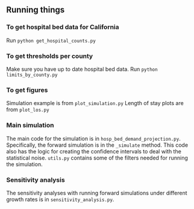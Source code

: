 ## Running things

### To get hospital bed data for California
Run `python get_hospital_counts.py`

### To get thresholds per county
Make sure you have up to date hospital bed data.
Run `python limits_by_county.py`

### To get figures
Simulation example is from `plot_simulation.py`
Length of stay plots are from `plot_los.py`

### Main simulation
The main code for the simulation is in `hosp_bed_demand_projection.py`.
Specifically, the forward simulation is in the `_simulate` method. This
code also has the logic for creating the confidence intervals to deal with
the statistical noise. `utils.py` contains some of the filters needed for
 running the simulation.

### Sensitivity analysis
The sensitivity analyses with running forward simulations under different
growth rates is in `sensitivity_analysis.py`.
